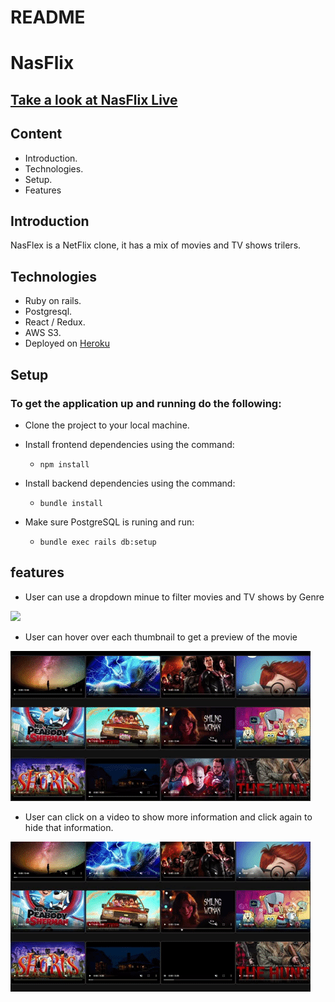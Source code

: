  
# README

# NasFlix
## [Take a look at NasFlix Live](https://nasflix.herokuapp.com)
## Content
* Introduction.
* Technologies.
* Setup.
* Features

## Introduction

NasFlex is a NetFlix clone, it has a mix of movies and TV shows trilers.

## Technologies

* Ruby on rails.
* Postgresql.
* React / Redux.
* AWS S3.
* Deployed on [Heroku](https://nasflix.herokuapp.com)

## Setup

### To get the application up and running do the following:

* Clone the project to your local machine.

* Install frontend dependencies using the command:

  * `npm install`

* Install backend dependencies using the command:

  * `bundle install`

* Make sure PostgreSQL is runing and run:

  * `bundle exec rails db:setup`
  
## features

* User can use a dropdown minue to filter movies and TV shows by Genre
  
![](app/assets/images/Animated.gif)

* User can hover over each thumbnail to get a preview of the movie

![](app/assets/images/Animated2.gif)

* User can click on a video to show more information and click again to hide that information.

![](app/assets/images/Animated3.gif)

